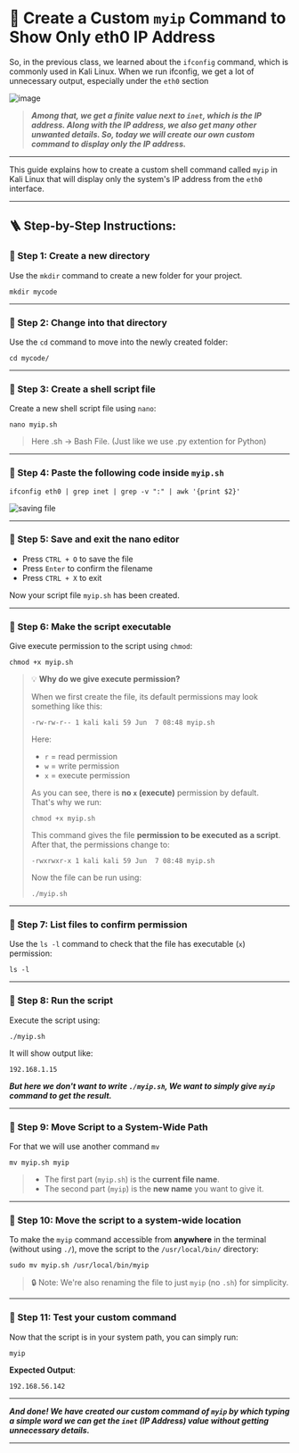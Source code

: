 # 🔧 Create a Custom `myip` Command to Show Only eth0 IP Address

So, in the previous class, we learned about the `ifconfig` command, which is commonly used in Kali Linux. When we run ifconfig, we get a lot of unnecessary output, especially under the `eth0` section

![image](https://github.com/user-attachments/assets/3b11b599-33d5-4c9c-955d-4ebbf059da93)

> **_Among that, we get a finite value next to `inet`, which is the IP address. Along with the IP address, we also get many other unwanted details.
So, today we will create our own *custom command* to display only the IP address._**

---

This guide explains how to create a custom shell command called `myip` in Kali Linux that will display only the system's IP address from the `eth0` interface.

---

## 🪜 Step-by-Step Instructions:

### 🔹 Step 1: Create a new directory

Use the `mkdir` command to create a new folder for your project.

```
mkdir mycode
```
---

### 🔹 Step 2: Change into that directory

Use the `cd` command to move into the newly created folder:

```
cd mycode/
```
---

### 🔹 Step 3: Create a shell script file

Create a new shell script file using `nano`:

```
nano myip.sh
```
> Here .sh -> Bash File. (Just like we use .py extention for Python)

---

### 🔹 Step 4: Paste the following code inside `myip.sh`

```
ifconfig eth0 | grep inet | grep -v ":" | awk '{print $2}'
```
![saving file](https://github.com/user-attachments/assets/14ac0889-9a0e-4bb0-a010-fc9b3bab5c94)

---

### 🔹 Step 5: Save and exit the nano editor

- Press `CTRL + O` to save the file
- Press `Enter` to confirm the filename
- Press `CTRL + X` to exit

Now your script file `myip.sh` has been created.

---

### 🔹 Step 6: Make the script executable

Give execute permission to the script using `chmod`:

```
chmod +x myip.sh
```
> 💡 **Why do we give execute permission?**  
>
> When we first create the file, its default permissions may look something like this:
>
> ```
> -rw-rw-r-- 1 kali kali 59 Jun  7 08:48 myip.sh
> ```
>
> Here:
> - `r` = read permission
> - `w` = write permission
> - `x` = execute permission
>
> As you can see, there is **no `x` (execute)** permission by default.  
> That's why we run:
>
> ```
> chmod +x myip.sh
> ```
>
> This command gives the file **permission to be executed as a script**.  
> After that, the permissions change to:
>
> ```
> -rwxrwxr-x 1 kali kali 59 Jun  7 08:48 myip.sh
> ```
>
> Now the file can be run using:
>
> ```
> ./myip.sh
> ```

---

### 🔹 Step 7: List files to confirm permission

Use the `ls -l` command to check that the file has executable (`x`) permission:

```
ls -l
```
---

### 🔹 Step 8: Run the script

Execute the script using:

```
./myip.sh
```

It will show output like:

```
192.168.1.15
```
**_But here we don't want to write `./myip.sh`, We want to simply give `myip` command to get the result._**

---

### 🔹 Step 9: Move Script to a System-Wide Path

For that we will use another command `mv`
```
mv myip.sh myip
```
> - The first part (`myip.sh`) is the **current file name**.
> - The second part (`myip`) is the **new name** you want to give it.
---

### 🔹 Step 10: Move the script to a system-wide location

To make the `myip` command accessible from **anywhere** in the terminal (without using `./`), move the script to the `/usr/local/bin/` directory:

```
sudo mv myip.sh /usr/local/bin/myip
```

> 🔒 Note: We're also renaming the file to just `myip` (no `.sh`) for simplicity.

---

### 🔹 Step 11: Test your custom command

Now that the script is in your system path, you can simply run:

```
myip
```

**Expected Output**:

```
192.168.56.142
```
---

**_And done! We have created our custom command of `myip` by which typing a simple word we can get the `inet` (IP Address) value without getting unnecessary details._**

---
